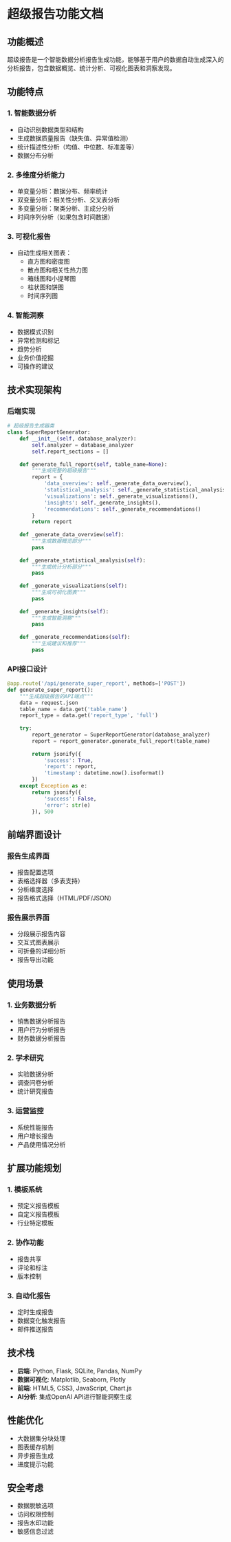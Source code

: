 # 超级报告功能文档

## 功能概述
超级报告是一个智能数据分析报告生成功能，能够基于用户的数据自动生成深入的分析报告，包含数据概览、统计分析、可视化图表和洞察发现。

## 功能特点

### 1. 智能数据分析
- 自动识别数据类型和结构
- 生成数据质量报告（缺失值、异常值检测）
- 统计描述性分析（均值、中位数、标准差等）
- 数据分布分析

### 2. 多维度分析能力
- 单变量分析：数据分布、频率统计
- 双变量分析：相关性分析、交叉表分析
- 多变量分析：聚类分析、主成分分析
- 时间序列分析（如果包含时间数据）

### 3. 可视化报告
- 自动生成相关图表：
  - 直方图和密度图
  - 散点图和相关性热力图
  - 箱线图和小提琴图
  - 柱状图和饼图
  - 时间序列图

### 4. 智能洞察
- 数据模式识别
- 异常检测和标记
- 趋势分析
- 业务价值挖掘
- 可操作的建议

## 技术实现架构

### 后端实现
```python
# 超级报告生成器类
class SuperReportGenerator:
    def __init__(self, database_analyzer):
        self.analyzer = database_analyzer
        self.report_sections = []
    
    def generate_full_report(self, table_name=None):
        """生成完整的超级报告"""
        report = {
            'data_overview': self._generate_data_overview(),
            'statistical_analysis': self._generate_statistical_analysis(),
            'visualizations': self._generate_visualizations(),
            'insights': self._generate_insights(),
            'recommendations': self._generate_recommendations()
        }
        return report
    
    def _generate_data_overview(self):
        """生成数据概览部分"""
        pass
    
    def _generate_statistical_analysis(self):
        """生成统计分析部分"""
        pass
    
    def _generate_visualizations(self):
        """生成可视化图表"""
        pass
    
    def _generate_insights(self):
        """生成智能洞察"""
        pass
    
    def _generate_recommendations(self):
        """生成建议和推荐"""
        pass
```

### API接口设计
```python
@app.route('/api/generate_super_report', methods=['POST'])
def generate_super_report():
    """生成超级报告的API端点"""
    data = request.json
    table_name = data.get('table_name')
    report_type = data.get('report_type', 'full')
    
    try:
        report_generator = SuperReportGenerator(database_analyzer)
        report = report_generator.generate_full_report(table_name)
        
        return jsonify({
            'success': True,
            'report': report,
            'timestamp': datetime.now().isoformat()
        })
    except Exception as e:
        return jsonify({
            'success': False,
            'error': str(e)
        }), 500
```

## 前端界面设计

### 报告生成界面
- 报告配置选项
- 表格选择器（多表支持）
- 分析维度选择
- 报告格式选择（HTML/PDF/JSON）

### 报告展示界面
- 分段展示报告内容
- 交互式图表展示
- 可折叠的详细分析
- 报告导出功能

## 使用场景

### 1. 业务数据分析
- 销售数据分析报告
- 用户行为分析报告
- 财务数据分析报告

### 2. 学术研究
- 实验数据分析
- 调查问卷分析
- 统计研究报告

### 3. 运营监控
- 系统性能报告
- 用户增长报告
- 产品使用情况分析

## 扩展功能规划

### 1. 模板系统
- 预定义报告模板
- 自定义报告模板
- 行业特定模板

### 2. 协作功能
- 报告共享
- 评论和标注
- 版本控制

### 3. 自动化报告
- 定时生成报告
- 数据变化触发报告
- 邮件推送报告

## 技术栈
- **后端**: Python, Flask, SQLite, Pandas, NumPy
- **数据可视化**: Matplotlib, Seaborn, Plotly
- **前端**: HTML5, CSS3, JavaScript, Chart.js
- **AI分析**: 集成OpenAI API进行智能洞察生成

## 性能优化
- 大数据集分块处理
- 图表缓存机制
- 异步报告生成
- 进度提示功能

## 安全考虑
- 数据脱敏选项
- 访问权限控制
- 报告水印功能
- 敏感信息过滤 